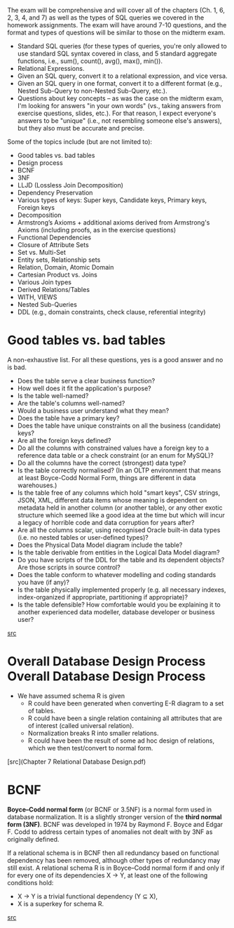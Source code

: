 The exam will be comprehensive and will cover all of the chapters (Ch. 1, 6, 2, 3, 4, and 7) as well as the types of SQL queries we covered in the homework assignments. 
The exam will have around 7-10 questions, and the format and types of questions will be similar to those on the midterm exam.

* Standard SQL queries (for these types of queries, you're only allowed to use standard SQL syntax covered in class, and 5 standard aggregate functions, i.e., sum(), count(), avg(), max(), min()).
* Relational Expressions.
* Given an SQL query, convert it to a relational expression, and vice versa.
* Given an SQL query in one format, convert it to a different format (e.g., Nested Sub-Query to non-Nested Sub-Query, etc.).
* Questions about key concepts – as was the case on the midterm exam, I'm looking for answers "in your own words" (vs., taking answers from exercise questions, slides, etc.). For that reason, I expect everyone's answers to be "unique" (i.e., not resembling someone else's answers), but they also must be accurate and precise.

Some of the topics include (but are not limited to):
- Good tables vs. bad tables
- Design process
- BCNF
- 3NF
- LLJD (Lossless Join Decomposition)
- Dependency Preservation
- Various types of keys: Super keys, Candidate keys, Primary keys, Foreign keys
- Decomposition
- Armstrong’s Axioms + additional axioms derived from Armstrong's Axioms (including proofs, as in the exercise questions)
- Functional Dependencies
- Closure of Attribute Sets
- Set vs. Multi-Set
- Entity sets, Relationship sets
- Relation, Domain, Atomic Domain
- Cartesian Product vs. Joins
- Various Join types
- Derived Relations/Tables
- WITH, VIEWS
- Nested Sub-Queries
- DDL (e.g., domain constraints, check clause, referential integrity)


# Good tables vs. bad tables
A non-exhaustive list. For all these questions, yes is a good answer and no is bad.

* Does the table serve a clear business function? 
* How well does it fit the application's purpose?
* Is the table well-named? 
* Are the table's columns well-named? 
* Would a business user understand what they mean?
* Does the table have a primary key?
* Does the table have unique constraints on all the business (candidate) keys?
* Are all the foreign keys defined?
* Do all the columns with constrained values have a foreign key to a reference data table or a check constraint (or an enum for MySQL)?
* Do all the columns have the correct (strongest) data type?
* Is the table correctly normalised? (In an OLTP environment that means at least Boyce-Codd Normal Form, things are different in data warehouses.)
* Is the table free of any columns which hold "smart keys", CSV strings, JSON, XML, different data items whose meaning is dependent on metadata held in another column (or another table), or any other exotic structure which seemed like a good idea at the time but which will incur a legacy of horrible code and data corruption for years after?
* Are all the columns scalar, using recognised Oracle built-in data types (i.e. no nested tables or user-defined types)?
* Does the Physical Data Model diagram include the table?
* Is the table derivable from entities in the Logical Data Model diagram?
* Do you have scripts of the DDL for the table and its dependent objects? Are those scripts in source control?
* Does the table conform to whatever modelling and coding standards you have (if any)?
* Is the table physically implemented properly (e.g. all necessary indexes, index-organized if appropriate, partitioning if appropriate)?
* Is the table defensible? How comfortable would you be explaining it to another experienced data modeller, database developer or business user?

[src](https://stackoverflow.com/questions/50264281/how-to-evaluate-whether-a-tables-good-or-bad-in-a-database-system)


# Overall Database Design Process Overall Database Design Process

* We have assumed schema R is given
    * R could have been generated when converting E-R diagram to a set of tables.
    * R could have been a single relation containing all attributes that are of interest (called universal relation).
    * Normalization breaks R into smaller relations.
    * R could have been the result of some ad hoc design of relations, which we then test/convert to normal form.

[src](Chapter 7 Relational Database Design.pdf)

# BCNF

**Boyce–Codd normal form** (or BCNF or 3.5NF) is a normal form used in database normalization. It is a slightly stronger version of the **third normal form (3NF)**. BCNF was developed in 1974 by Raymond F. Boyce and Edgar F. Codd to address certain types of anomalies not dealt with by 3NF as originally defined.

If a relational schema is in BCNF then all redundancy based on functional dependency has been removed, although other types of redundancy may still exist. A relational schema R is in Boyce–Codd normal form if and only if for every one of its dependencies X → Y, at least one of the following conditions hold:
- X → Y is a trivial functional dependency (Y ⊆ X),
- X is a superkey for schema R.

[src](https://en.wikipedia.org/wiki/Boyce%E2%80%93Codd_normal_form)